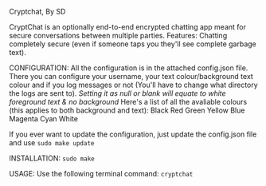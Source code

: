 Cryptchat, By SD

CryptChat is an optionally end-to-end encrypted chatting app meant for secure conversations between multiple parties.
Features:
Chatting completely secure (even if someone taps you they'll see complete garbage text).

CONFIGURATION:
All the configuration is in the attached config.json file.
There you can configure your username, your text colour/background text colour and if you log messages or not (You'll have to change what directory the logs are sent to).
*Setting it as null or blank will equate to white foreground text & no background*
Here's a list of all the avaliable colours (this applies to both background and text):
Black
Red
Green
Yellow
Blue
Magenta
Cyan
White

If you ever want to update the configuration, just update the config.json file and use `sudo make update`

INSTALLATION:
`sudo make`

USAGE:
Use the following terminal command:
`cryptchat`